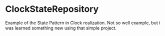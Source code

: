 # ClockStateRepository

Example of the State Pattern in Clock realization. Not so well example, but i was learned something new using that simple project.
